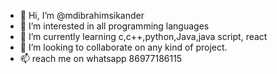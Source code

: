 - 👋 Hi, I’m @mdibrahimsikander
- 👀 I’m interested in all programming languages
- 🌱 I’m currently learning c,c++,python,Java,java script, react
- 💞️ I’m looking to collaborate on any kind of project.
- 📫 reach me on whatsapp 86977186115

<!---
mdibrahimsikander/mdibrahimsikander is a ✨ special ✨ repository because its `README.md` (this file) appears on your GitHub profile.
You can click the Preview link to take a look at your changes.
--->
